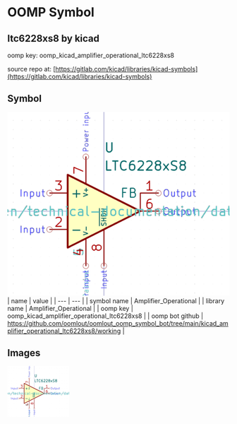# OOMP Symbol  
## ltc6228xs8  by kicad  
  
oomp key: oomp_kicad_amplifier_operational_ltc6228xs8  
  
source repo at: [https://gitlab.com/kicad/libraries/kicad-symbols](https://gitlab.com/kicad/libraries/kicad-symbols)  
## Symbol  
  
[![working.png](working_600.png)](working.png)  
| name | value | 
| --- | --- | 
| symbol name | Amplifier_Operational | 
| library name | Amplifier_Operational | 
| oomp key | oomp_kicad_amplifier_operational_ltc6228xs8 | 
| oomp bot github | https://github.com/oomlout/oomlout_oomp_symbol_bot/tree/main/kicad_amplifier_operational_ltc6228xs8/working | 
## Images  
  
[![working.png](working_140.png)](working.png)  
